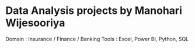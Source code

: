 # Data Analysis projects by Manohari Wijesooriya
Domain : Insurance / Finance / Banking
Tools  : Excel, Power BI, Python, SQL
